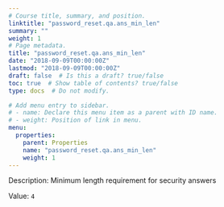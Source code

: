 ```yaml
---
# Course title, summary, and position.
linktitle: "password_reset.qa.ans_min_len"
summary: ""
weight: 1
# Page metadata.
title: "password_reset.qa.ans_min_len"
date: "2018-09-09T00:00:00Z"
lastmod: "2018-09-09T00:00:00Z"
draft: false  # Is this a draft? true/false
toc: true  # Show table of contents? true/false
type: docs  # Do not modify.

# Add menu entry to sidebar.
# - name: Declare this menu item as a parent with ID name.
# - weight: Position of link in menu.
menu:
  properties:
    parent: Properties
    name: "password_reset.qa.ans_min_len"
    weight: 1
---
```


Description: Minimum length requirement for security answers


Value: `4`